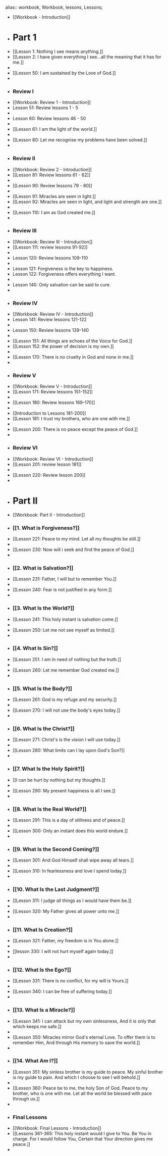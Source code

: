 alias:: workbook, Workbook, lessons, Lessons;

- [[Workbook - Introduction]]
- # Part 1
- [[Lesson 1: Nothing I see means anything.]]
- [[Lesson 2: I have given everything I see...all the meaning that it has for me.]]
-
- [[Lesson 50: I am sustained by the Love of God.]]
-
- ### Review I
- [[Workbook: Review 1 - Introduction]]
- Lesson 51: Review lessons 1 - 5
-
- Lesson 60: Review lessons 46 - 50
-
- [[Lesson 61: I am the light of the world.]]
-
- [[Lesson 80: Let me recognise my problems have been solved.]]
-
- ### Review II
- [[Workbook: Review 2 - Introduction]]
- [[Lesson 81: Review lessons 61 - 62]]
-
- [[Lesson 90: Review lessons 79 - 80]]
-
- [[Lesson 91: Miracles are seen in light.]]
- [[Lesson 92: Miracles are seen in light, and light and strength are one.]]
-
- [[Lesson 110: I am as God created me.]]
-
- ### Review III
- [[Workbook: Review III - Introduction]]
- [[Lesson 111: review lessons 91-92]]
-
- Lesson 120: Review lessons 109-110
-
- Lesson 121: Forgiveness is the key to happiness.
- Lesson 122: Forgiveness offers everything I want.
-
- Lesson 140: Only salvation can be said to cure.
-
- ### Review IV
- [[Workbook: Review IV - Introduction]]
- Lesson 141: Review lessons 121-122
-
- Lesson 150: Review lessons 139-140
-
- [[Lesson 151: All things are echoes of the Voice for God.]]
- [[Lesson 152: the power of decision is my own.]]
-
- [[Lesson 170: There is no cruelty in God and none in me.]]
-
- ### Review V
- [[Workbook: Review V - Introduction]]
- [[Lesson 171: Review lessons 151-152]]
-
- [[Lesson 180: Review lessons 169-170]]
-
- [[Introduction to Lessons 181-200]]
- [[Lesson 181: I trust my brothers, who are one with me.]]
-
- [[Lesson 200: There is no peace except the peace of God.]]
-
- ### Review VI
- [[Workbook: Review VI - Introduction]]
- [[Lesson 201: review lesson 181]]
-
- [[Lesson 220: Review lesson 200]]
-
- # Part II
- [[Workbook: Part II - Introduction]]
- ### [[1. What is Forgiveness?]]
- [[Lesson 221: Peace to my mind. Let all my thoughts be still.]]
-
- [[Lesson 230: Now will i seek and find the peace of God.]]
-
- ### [[2. What is Salvation?]]
- [[Lesson 231: Father, I will but to remember You.]]
-
- [[Lesson 240: Fear is not justified in any form.]]
-
- ### [[3. What Is the World?]]
- [[Lesson 241: This holy instant is salvation come.]]
-
- [[Lesson 250: Let me not see myself as limited.]]
-
- ### [[4. What Is Sin?]]
- [[Lesson 251. I am in need of nothing but the truth.]]
-
- [[Lesson 260: Let me remember God created me.]]
-
- ### [[5. What Is the Body?]]
- [[Lesson 261: God is my refuge and my security.]]
-
- [[Lesson 270: I will not use the body's eyes today.]]
-
- ### [[6. What Is the Christ?]]
- [[Lesson 271: Christ's is the vision I will use today.]]
-
- [[Lesson 280: What limits can I lay upon God's Son?]]
-
- ### [[7. What Is the Holy Spirit?]]
- [[I can be hurt by nothing but my thoughts.]]
-
- [[Lesson 290: My present happiness is all I see.]]
-
- ### [[8. What Is the Real World?]]
- [[Lesson 291: This is a day of stillness and of peace.]]
-
- [[Lesson 300: Only an instant does this world endure.]]
-
- ### [[9. What Is the Second Coming?]]
- [[Lesson 301: And God Himself shall wipe away all tears.]]
-
- [[Lesson 310: In fearlessness and love I spend today.]]
-
- ### [[10. What Is the Last Judgment?]]
- [[Lesson 311: I judge all things as I would have them be.]]
-
- [[Lesson 320: My Father gives all power unto me.]]
-
- ### [[11. What Is Creation?]]
- [[Lesson 321: Father, my freedom is in You alone.]]
-
- [[lesson 330: I will not hurt myself again today.]]
-
- ### [[12. What Is the Ego?]]
- [[Lesson 331: There is no conflict, for my will is Yours.]]
-
- [[Lesson 340: I can be free of suffering today.]]
-
- ### [[13. What Is a Miracle?]]
- [[Lesson 341: I can attack but my own sinlessness, And it is only that which keeps me safe.]]
-
- [[Lesson 350: Miracles mirror God's eternal Love. To offer them is to remember Him, And through His memory to save the world.]]
-
- ### [[14. What Am I?]]
- [[Lesson 351: My sinless brother is my guide to peace. My sinful brother is my guide to pain. And which I choose to see I will behold.]]
-
- [[Lesson 360: Peace be to me, the holy Son of God. Peace to my brother, who is one with me. Let all the world be blessed with pace through us.]]
-
- ### Final Lessons
- [[Workbook: Final Lessons - Introduction]]
- [[Lessons 361-365: This holy instant would I give to You. Be You in charge. For I would follow You, Certain that Your direction gives me peace.]]
-